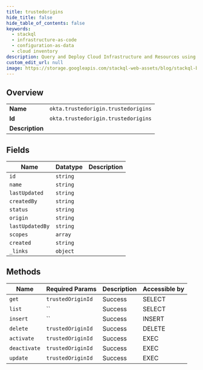 ```yaml
---
title: trustedorigins
hide_title: false
hide_table_of_contents: false
keywords:
  - stackql
  - infrastructure-as-code
  - configuration-as-data
  - cloud inventory
description: Query and Deploy Cloud Infrastructure and Resources using SQL
custom_edit_url: null
image: https://storage.googleapis.com/stackql-web-assets/blog/stackql-blog-post-featured-image.png
---
```

  
    

## Overview
<table><tbody>
<tr><td><b>Name</b></td><td><code>okta.trustedorigin.trustedorigins</code></td></tr>
<tr><td><b>Id</b></td><td><code>okta.trustedorigin.trustedorigins</code></td></tr>
<tr><td><b>Description</b></td><td></td></tr>
</tbody></table>

## Fields
| Name | Datatype | Description |
| ---- | -------- | ----------- |
| `id` | `string` |  |
| `name` | `string` |  |
| `lastUpdated` | `string` |  |
| `createdBy` | `string` |  |
| `status` | `string` |  |
| `origin` | `string` |  |
| `lastUpdatedBy` | `string` |  |
| `scopes` | `array` |  |
| `created` | `string` |  |
| `_links` | `object` |  |
## Methods
| Name | Required Params | Description | Accessible by |
| ---- | --------------- | ----------- | ------------- |
| `get` | `trustedOriginId` | Success | SELECT |
| `list` | `` | Success | SELECT |
| `insert` | `` | Success | INSERT |
| `delete` | `trustedOriginId` | Success | DELETE |
| `activate` | `trustedOriginId` | Success | EXEC |
| `deactivate` | `trustedOriginId` | Success | EXEC |
| `update` | `trustedOriginId` | Success | EXEC |
